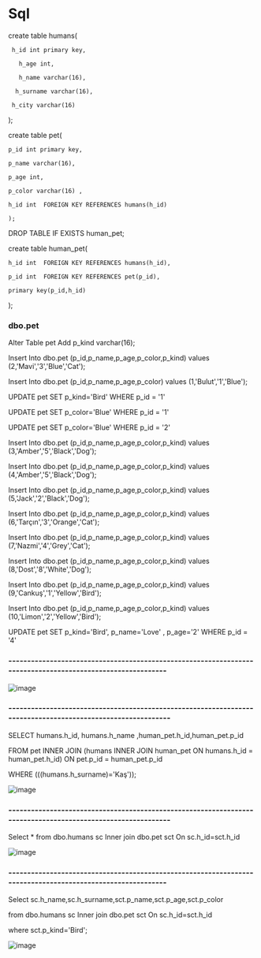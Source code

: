 # Sql


create table humans(

     h_id int primary key,
     
	   h_age int,
     
	   h_name varchar(16),
     
	  h_surname varchar(16),
    
	 h_city varchar(16)
   
);


create table pet(

    p_id int primary key,
    
	p_name varchar(16),
  
	p_age int,
  
	p_color varchar(16) ,
	
	h_id int  FOREIGN KEY REFERENCES humans(h_id)
	
	);


DROP TABLE IF EXISTS human_pet;

create table human_pet(
  
	h_id int  FOREIGN KEY REFERENCES humans(h_id),
  
	p_id int  FOREIGN KEY REFERENCES pet(p_id),
  
	primary key(p_id,h_id)
	
);



### dbo.pet


Alter Table pet Add p_kind varchar(16);

Insert Into dbo.pet (p_id,p_name,p_age,p_color,p_kind) values (2,'Mavi','3','Blue','Cat');

Insert Into dbo.pet (p_id,p_name,p_age,p_color) values (1,'Bulut','1','Blue');

UPDATE pet SET  p_kind='Bird' WHERE p_id = '1'

UPDATE pet SET  p_color='Blue' WHERE p_id = '1' 

UPDATE pet SET  p_color='Blue' WHERE p_id = '2' 


Insert Into dbo.pet (p_id,p_name,p_age,p_color,p_kind) values (3,'Amber','5','Black','Dog');

Insert Into dbo.pet (p_id,p_name,p_age,p_color,p_kind) values (4,'Amber','5','Black','Dog');

Insert Into dbo.pet (p_id,p_name,p_age,p_color,p_kind) values (5,'Jack','2','Black','Dog');

Insert Into dbo.pet (p_id,p_name,p_age,p_color,p_kind) values (6,'Tarçın','3','Orange','Cat');

Insert Into dbo.pet (p_id,p_name,p_age,p_color,p_kind) values (7,'Nazmi','4','Grey','Cat');

Insert Into dbo.pet (p_id,p_name,p_age,p_color,p_kind) values (8,'Dost','8','White','Dog');

Insert Into dbo.pet (p_id,p_name,p_age,p_color,p_kind) values (9,'Cankuş','1','Yellow','Bird');

Insert Into dbo.pet (p_id,p_name,p_age,p_color,p_kind) values (10,'Limon','2','Yellow','Bird');

UPDATE pet SET  p_kind='Bird', p_name='Love' , p_age='2' WHERE p_id = '4'

### -----------------------------------------------------------------------------------------------------------

![image](https://user-images.githubusercontent.com/61595808/145254301-496bbebb-00da-4d9e-a2ca-f368548381b2.png)


### ------------------------------------------------------------------------------------------------------------

SELECT humans.h_id, humans.h_name ,human_pet.h_id,human_pet.p_id

FROM pet INNER JOIN (humans INNER JOIN human_pet ON humans.h_id = human_pet.h_id) ON pet.p_id = human_pet.p_id

WHERE (((humans.h_surname)='Kaş'));


![image](https://user-images.githubusercontent.com/61595808/145259685-c71c5e89-94fa-4d80-8eca-3325c9d76a66.png)


### ------------------------------------------------------------------------------------------------------------
 
 
 Select * from dbo.humans sc Inner join dbo.pet sct On sc.h_id=sct.h_id
 
 ![image](https://user-images.githubusercontent.com/61595808/145279489-44399060-7080-4930-ba9c-2c5a3b88baed.png)
 
 
 ### -----------------------------------------------------------------------------------------------------------
 
 
 Select  sc.h_name,sc.h_surname,sct.p_name,sct.p_age,sct.p_color
 
from dbo.humans sc Inner join dbo.pet sct On sc.h_id=sct.h_id

where sct.p_kind='Bird';

 
 ![image](https://user-images.githubusercontent.com/61595808/145284328-42c033a4-827c-45c8-b536-51898678a3f3.png)







